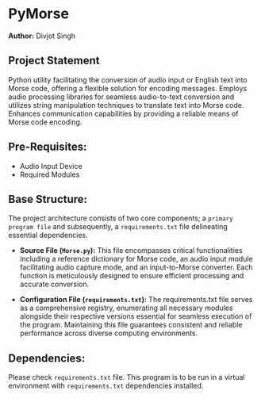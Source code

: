 # PyMorse
**Author:** Divjot Singh

## Project Statement

Python utility facilitating the conversion of audio input or English text into Morse code, offering a flexible solution for encoding messages. Employs audio processing libraries for seamless audio-to-text conversion and utilizes string manipulation techniques to translate text into Morse code. Enhances communication capabilities by providing a reliable means of Morse code encoding.

## Pre-Requisites:

- Audio Input Device
- Required Modules

## Base Structure:

The project architecture consists of two core components; a  `primary program file` and subsequently, a `requirements.txt` file delineating essential dependencies.

- **Source File (`Morse.py`):** This file encompasses critical functionalities including a reference dictionary for Morse code, an audio input module facilitating audio capture mode, and an input-to-Morse converter. Each function is meticulously designed to ensure efficient processing and accurate conversion.

- **Configuration File (`requirements.txt`):** The requirements.txt file serves as a comprehensive registry, enumerating all necessary modules alongside their respective versions essential for seamless execution of the program. Maintaining this file guarantees consistent and reliable performance across diverse computing environments.

## Dependencies:
Please check `requirements.txt` file. This program is to be run in a virtual environment with `requirements.txt` dependencies installed.
